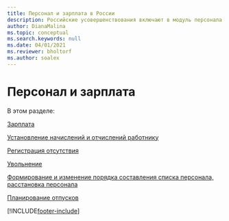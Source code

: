 ```yaml
---
title: Персонал и зарплата в России
description: Российские усовершенствования включают в модуль персонала и зарплаты.
author: DianaMalina
ms.topic: conceptual
ms.search.keywords: null
ms.date: 04/01/2021
ms.reviewer: bholtorf
ms.author: soalex
---
```


# <a name="human-resources"></a>Персонал и зарплата

В этом разделе:

[Зарплата](Payroll.md)

[Установление начислений и отчислений работнику](Establishment-of-charges-and-deductions-to-the-employee.md)

[Регистрация отсутствия](Absence-registration.md)

[Увольнение](Dismissal.md)

[Формирование и изменение порядка составления списка персонала, расстановка персонала](Forming-and-changing-Staff-List-Order-Staff-Arrangement.md)

[Планирование отпусков](Vacation-planning.md)


[!INCLUDE[footer-include](../../includes/footer-banner.md)]
